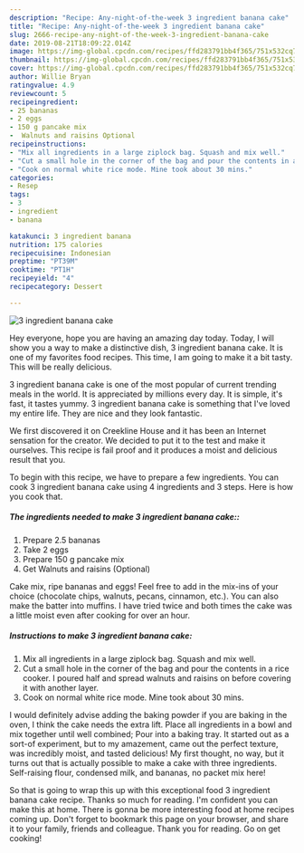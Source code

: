 ```yaml
---
description: "Recipe: Any-night-of-the-week 3 ingredient banana cake"
title: "Recipe: Any-night-of-the-week 3 ingredient banana cake"
slug: 2666-recipe-any-night-of-the-week-3-ingredient-banana-cake
date: 2019-08-21T18:09:22.014Z
image: https://img-global.cpcdn.com/recipes/ffd283791bb4f365/751x532cq70/3-ingredient-banana-cake-recipe-main-photo.jpg
thumbnail: https://img-global.cpcdn.com/recipes/ffd283791bb4f365/751x532cq70/3-ingredient-banana-cake-recipe-main-photo.jpg
cover: https://img-global.cpcdn.com/recipes/ffd283791bb4f365/751x532cq70/3-ingredient-banana-cake-recipe-main-photo.jpg
author: Willie Bryan
ratingvalue: 4.9
reviewcount: 5
recipeingredient:
- 25 bananas
- 2 eggs
- 150 g pancake mix
-  Walnuts and raisins Optional
recipeinstructions:
- "Mix all ingredients in a large ziplock bag. Squash and mix well."
- "Cut a small hole in the corner of the bag and pour the contents in a rice cooker. I poured half and spread walnuts and raisins on before covering it with another layer."
- "Cook on normal white rice mode. Mine took about 30 mins."
categories:
- Resep
tags:
- 3
- ingredient
- banana

katakunci: 3 ingredient banana
nutrition: 175 calories
recipecuisine: Indonesian
preptime: "PT39M"
cooktime: "PT1H"
recipeyield: "4"
recipecategory: Dessert

---
```



![3 ingredient banana cake](https://img-global.cpcdn.com/recipes/ffd283791bb4f365/751x532cq70/3-ingredient-banana-cake-recipe-main-photo.jpg)

Hey everyone, hope you are having an amazing day today. Today, I will show you a way to make a distinctive dish, 3 ingredient banana cake. It is one of my favorites food recipes. This time, I am going to make it a bit tasty. This will be really delicious.

3 ingredient banana cake is one of the most popular of current trending meals in the world. It is appreciated by millions every day. It is simple, it's fast, it tastes yummy. 3 ingredient banana cake is something that I've loved my entire life. They are nice and they look fantastic.

We first discovered it on Creekline House and it has been an Internet sensation for the creator. We decided to put it to the test and make it ourselves. This recipe is fail proof and it produces a moist and delicious result that you.


To begin with this recipe, we have to prepare a few ingredients. You can cook 3 ingredient banana cake using 4 ingredients and 3 steps. Here is how you cook that.

##### The ingredients needed to make 3 ingredient banana cake::

1. Prepare 2.5 bananas
1. Take 2 eggs
1. Prepare 150 g pancake mix
1. Get  Walnuts and raisins (Optional)


Cake mix, ripe bananas and eggs! Feel free to add in the mix-ins of your choice (chocolate chips, walnuts, pecans, cinnamon, etc.). You can also make the batter into muffins. I have tried twice and both times the cake was a little moist even after cooking for over an hour. 

##### Instructions to make 3 ingredient banana cake:

1. Mix all ingredients in a large ziplock bag. Squash and mix well.
1. Cut a small hole in the corner of the bag and pour the contents in a rice cooker. I poured half and spread walnuts and raisins on before covering it with another layer.
1. Cook on normal white rice mode. Mine took about 30 mins.


I would definitely advise adding the baking powder if you are baking in the oven, I think the cake needs the extra lift. Place all ingredients in a bowl and mix together until well combined; Pour into a baking tray. It started out as a sort-of experiment, but to my amazement, came out the perfect texture, was incredibly moist, and tasted delicious! My first thought, no way, but it turns out that is actually possible to make a cake with three ingredients. Self-raising flour, condensed milk, and bananas, no packet mix here! 

So that is going to wrap this up with this exceptional food 3 ingredient banana cake recipe. Thanks so much for reading. I'm confident you can make this at home. There is gonna be more interesting food at home recipes coming up. Don't forget to bookmark this page on your browser, and share it to your family, friends and colleague. Thank you for reading. Go on get cooking!
